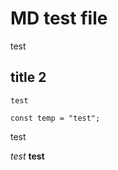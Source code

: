 # MD test file

<span class="px-2">test</span>

## title 2

`test`

```tsx
const temp = "test";

```

test

*test* **test**

